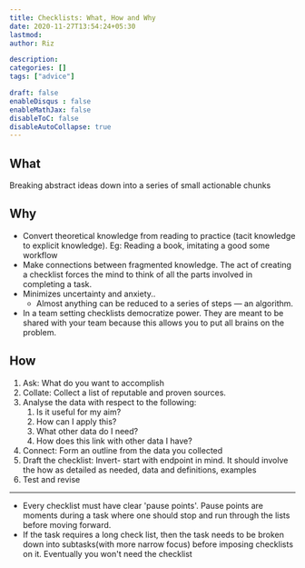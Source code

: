 ```yaml
---
title: Checklists: What, How and Why
date: 2020-11-27T13:54:24+05:30
lastmod: 
author: Riz

description: 
categories: []
tags: ["advice"]

draft: false
enableDisqus : false
enableMathJax: false
disableToC: false
disableAutoCollapse: true
---
```


## What
Breaking abstract ideas down into a series of small actionable chunks

## Why
- Convert theoretical knowledge from reading to practice (tacit knowledge to explicit knowledge). Eg: Reading a book, imitating a good some workflow
- Make connections between fragmented knowledge. The act of creating a checklist forces the mind to think of all the parts involved in completing a task.
- Minimizes uncertainty and anxiety.. 
	-  Almost anything can be reduced to a series of steps — an algorithm. 
- In a team setting checklists democratize power. They are meant to be shared with your team because this allows you to put all brains on the problem.

## How
1. Ask: What do you want to accomplish
2. Collate: Collect a list of reputable and proven sources.
3. Analyse the data with respect to the following:
	1. Is it useful for my aim?
	2. How can I apply this?
	3. What other data do I need?
	4. How does this link with other data I have?
4. Connect: Form an outline from the data you collected
5. Draft the checklist: Invert- start with endpoint in mind. It should involve the how as detailed as needed, data and definitions, examples
6. Test and revise
---
- Every checklist must have clear 'pause points'. Pause points are moments during a task where one should stop and run through the lists before moving forward. 
- If the task requires a long check list, then the task needs to be broken down into subtasks(with more narrow focus) before imposing checklists on it.
Eventually you won't need the checklist

